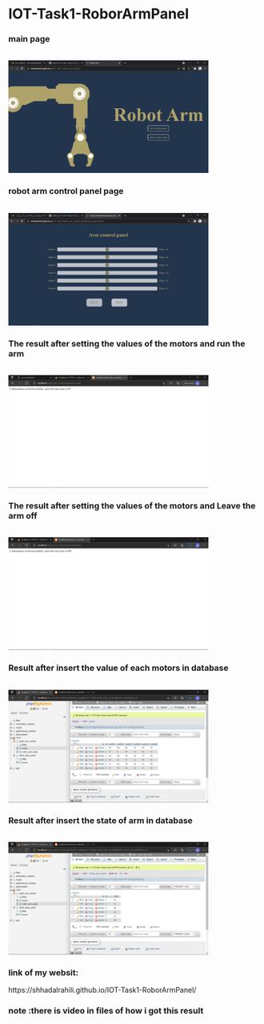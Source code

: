 # IOT-Task1-RoborArmPanel
<h3>main page</h3><br>
<img src="img/main-page.png" alt="main page" width="400">


<h3>robot arm control panel page</h3><br>
 <img src="img/robot-arm-panel.png" alt="robot arm control panel page" width="400">




<h3> The result after setting the values of the motors and run the arm</h3><br>
<img src="img/on.png" alt="on" width="400">


<h3> The result after setting the values of the motors and Leave the arm off </h3><br>
<img src="img/off.png" alt="off" width="400">





<h3>Result after insert the value of each motors in database</h3><br>
<img src="img/motors.png" alt="motors value" width="400">

<h3>Result after insert the state  of arm in database</h3><br>
<img src="img/state.png" alt="arm state" width="400">
</p>

<h3>link of my websit: </h3>
https://shhadalrahili.github.io/IOT-Task1-RoborArmPanel/

<h3> note :there is video in files of how i got this result</h3><br>

</p>
